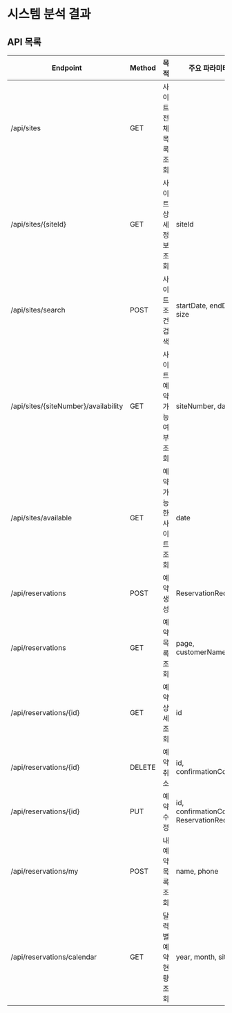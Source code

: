 # 시스템 분석 결과

## API 목록

| Endpoint                             | Method | 목적              | 주요 파라미터                                  | 비고 |
|--------------------------------------|--------|-----------------|------------------------------------------|----|
| /api/sites                           | GET    | 사이트 전체 목록 조회    |                                          |    |
| /api/sites/{siteId}                  | GET    | 사이트 상세 정보 조회    | siteId                                   |    |
| /api/sites/search                    | POST   | 사이트 조건 검색       | startDate, endDate, size                 |    |
| /api/sites/{siteNumber}/availability | GET    | 사이트 예약 가능 여부 조회 | siteNumber, date                         |    |
| /api/sites/available                 | GET    | 예약 가능한 사이트 조회   | date                                     |    |
| /api/reservations                    | POST   | 예약 생성           | ReservationRequest                       |    |
| /api/reservations                    | GET    | 예약 목록 조회        | page, customerName                       |    |
| /api/reservations/{id}               | GET    | 예약 상세 조회        | id                                       |    |
| /api/reservations/{id}               | DELETE | 예약 취소           | id, confirmationCode                     |    |
| /api/reservations/{id}               | PUT    | 예약 수정           | id, confirmationCode, ReservationRequest |    |
| /api/reservations/my                 | POST   | 내 예약 목록 조회      | name, phone                              |    |
| /api/reservations/calendar           | GET    | 달력별 예약 현황 조회    | year, month, siteId                      |    |


## 